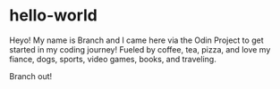 # hello-world

Heyo!
My name is Branch and I came here via the Odin Project to get started in my coding journey!
Fueled by coffee, tea, pizza, and love my fiance, dogs, sports, video games, books, and traveling.

Branch out!
